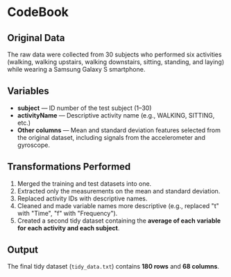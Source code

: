 # CodeBook

## Original Data
The raw data were collected from 30 subjects who performed six activities (walking, walking upstairs, walking downstairs, sitting, standing, and laying) while wearing a Samsung Galaxy S smartphone.

## Variables
- **subject** — ID number of the test subject (1–30)  
- **activityName** — Descriptive activity name (e.g., WALKING, SITTING, etc.)  
- **Other columns** — Mean and standard deviation features selected from the original dataset, including signals from the accelerometer and gyroscope.

## Transformations Performed
1. Merged the training and test datasets into one.
2. Extracted only the measurements on the mean and standard deviation.
3. Replaced activity IDs with descriptive names.
4. Cleaned and made variable names more descriptive (e.g., replaced "t" with "Time", "f" with "Frequency").
5. Created a second tidy dataset containing the **average of each variable for each activity and each subject**.

## Output
The final tidy dataset (`tidy_data.txt`) contains **180 rows** and **68 columns**.
